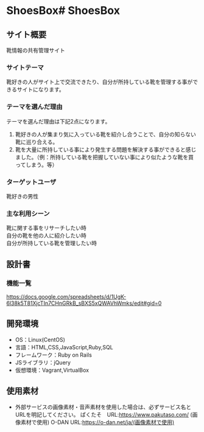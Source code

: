 # ShoesBox# ShoesBox

## サイト概要
靴情報の共有管理サイト

### サイトテーマ
靴好きの人がサイト上で交流できたり、自分が所持している靴を管理する事ができるサイトになります。

### テーマを選んだ理由
テーマを選んだ理由は下記2点になります。<br>
1. 靴好きの人が集まり気に入っている靴を紹介し合うことで、自分の知らない靴に巡り合える。<br>
2. 靴を大量に所持している事により発生する問題を解決する事ができると感じました。（例：所持している靴を把握していない事により似たような靴を買ってしまう。等）<br>

### ターゲットユーザ
靴好きの男性

### 主な利用シーン
靴に関する事をリサーチしたい時<br>
自分の靴を他の人に紹介したい時<br>
自分が所持している靴を管理したい時

## 設計書

### 機能一覧
<https://docs.google.com/spreadsheets/d/1UgK-6l38k5T81XjcTIn7CHnGRkB_sBXS5xQWAVhWmks/edit#gid=0>

## 開発環境
- OS：Linux(CentOS)
- 言語：HTML,CSS,JavaScript,Ruby,SQL
- フレームワーク：Ruby on Rails
- JSライブラリ：jQuery
- 仮想環境：Vagrant,VirtualBox

## 使用素材
- 外部サービスの画像素材・音声素材を使用した場合は、必ずサービス名とURLを明記してください。
ぱくたそ　URL:https://www.pakutaso.com/ (画像素材で使用)
O-DAN URL:https://o-dan.net/ja/(画像素材で使用)
